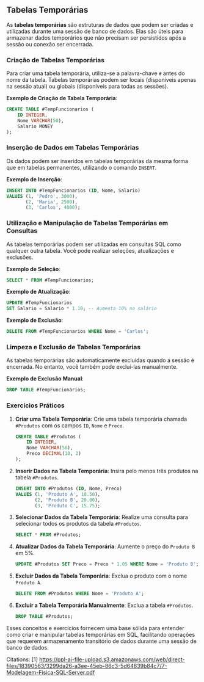 ## Tabelas Temporárias

As **tabelas temporárias** são estruturas de dados que podem ser criadas e utilizadas durante uma sessão de banco de dados. Elas são úteis para armazenar dados temporários que não precisam ser persistidos após a sessão ou conexão ser encerrada.

### Criação de Tabelas Temporárias

Para criar uma tabela temporária, utiliza-se a palavra-chave `#` antes do nome da tabela. Tabelas temporárias podem ser locais (disponíveis apenas na sessão atual) ou globais (disponíveis para todas as sessões).

**Exemplo de Criação de Tabela Temporária**:
```sql
CREATE TABLE #TempFuncionarios (
    ID INTEGER,
    Nome VARCHAR(50),
    Salario MONEY
);
```

### Inserção de Dados em Tabelas Temporárias

Os dados podem ser inseridos em tabelas temporárias da mesma forma que em tabelas permanentes, utilizando o comando `INSERT`.

**Exemplo de Inserção**:
```sql
INSERT INTO #TempFuncionarios (ID, Nome, Salario)
VALUES (1, 'Pedro', 3000),
       (2, 'Maria', 2500),
       (3, 'Carlos', 4000);
```

### Utilização e Manipulação de Tabelas Temporárias em Consultas

As tabelas temporárias podem ser utilizadas em consultas SQL como qualquer outra tabela. Você pode realizar seleções, atualizações e exclusões.

**Exemplo de Seleção**:
```sql
SELECT * FROM #TempFuncionarios;
```

**Exemplo de Atualização**:
```sql
UPDATE #TempFuncionarios
SET Salario = Salario * 1.10; -- Aumenta 10% no salário
```

**Exemplo de Exclusão**:
```sql
DELETE FROM #TempFuncionarios WHERE Nome = 'Carlos';
```

### Limpeza e Exclusão de Tabelas Temporárias

As tabelas temporárias são automaticamente excluídas quando a sessão é encerrada. No entanto, você também pode excluí-las manualmente.

**Exemplo de Exclusão Manual**:
```sql
DROP TABLE #TempFuncionarios;
```

### Exercícios Práticos

1. **Criar uma Tabela Temporária**: Crie uma tabela temporária chamada `#Produtos` com os campos `ID`, `Nome` e `Preco`.

   ```sql
   CREATE TABLE #Produtos (
       ID INTEGER,
       Nome VARCHAR(50),
       Preco DECIMAL(10, 2)
   );
   ```

2. **Inserir Dados na Tabela Temporária**: Insira pelo menos três produtos na tabela `#Produtos`.

   ```sql
   INSERT INTO #Produtos (ID, Nome, Preco)
   VALUES (1, 'Produto A', 10.50),
          (2, 'Produto B', 20.00),
          (3, 'Produto C', 15.75);
   ```

3. **Selecionar Dados da Tabela Temporária**: Realize uma consulta para selecionar todos os produtos da tabela `#Produtos`.

   ```sql
   SELECT * FROM #Produtos;
   ```

4. **Atualizar Dados da Tabela Temporária**: Aumente o preço do `Produto B` em 5%.

   ```sql
   UPDATE #Produtos SET Preco = Preco * 1.05 WHERE Nome = 'Produto B';
   ```

5. **Excluir Dados da Tabela Temporária**: Exclua o produto com o nome `Produto A`.

   ```sql
   DELETE FROM #Produtos WHERE Nome = 'Produto A';
   ```

6. **Excluir a Tabela Temporária Manualmente**: Exclua a tabela `#Produtos`.

   ```sql
   DROP TABLE #Produtos;
   ```

Esses conceitos e exercícios fornecem uma base sólida para entender como criar e manipular tabelas temporárias em SQL, facilitando operações que requerem armazenamento transitório de dados durante uma sessão de banco de dados.

Citations:
[1] https://ppl-ai-file-upload.s3.amazonaws.com/web/direct-files/18390563/3299da26-a3ee-45eb-86c3-5d64839b84c7/7-Modelagem-Fisica-SQL-Server.pdf